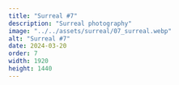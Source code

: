```yaml
---
title: "Surreal #7"
description: "Surreal photography"
image: "../../assets/surreal/07_surreal.webp"
alt: "Surreal #7"
date: 2024-03-20
order: 7
width: 1920
height: 1440
---
```

